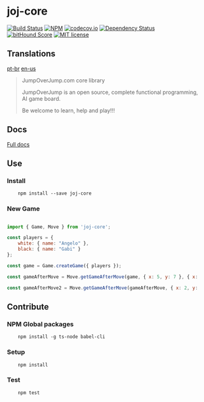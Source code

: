 # joj-core

[![Build Status](https://travis-ci.org/angeloocana/joj-core.svg)](https://travis-ci.org/angeloocana/joj-core)
[![NPM](https://img.shields.io/npm/v/joj-core.svg)](https://www.npmjs.com/package/joj-core)
[![codecov.io](http://codecov.io/github/angeloocana/joj-core/coverage.svg)](http://codecov.io/github/angeloocana/joj-core)
[![Dependency Status](https://gemnasium.com/angeloocana/joj-core.svg)](https://gemnasium.com/angeloocana/joj-core)
[![bitHound Score](https://www.bithound.io/github/gotwarlost/istanbul/badges/score.svg)](https://www.bithound.io/github/angeloocana/joj-core)
[![MIT license](http://img.shields.io/badge/license-MIT-brightgreen.svg)](http://opensource.org/licenses/MIT)

## Translations
[pt-br](https://github.com/angeloocana/joj-core/blob/master/README.pt-br.md)
[en-us](https://github.com/angeloocana/joj-core/blob/master/README.md)

> JumpOverJump.com core library
> 
> JumpOverJump is an open source, complete functional programming, AI game board.
> 
> Be welcome to learn, help and play!!!

## Docs
[Full docs](https://angeloocana.github.io/joj-core/)


## Use

### Install
```
    npm install --save joj-core
```

### New Game

```js

import { Game, Move } from 'joj-core';

const players = {
    white: { name: "Angelo" },
    black: { name: "Gabi" }
};

const game = Game.createGame({ players });

const gameAfterMove = Move.getGameAfterMove(game, { x: 5, y: 7 }, { x: 5, y: 6 });

const gameAfterMove2 = Move.getGameAfterMove(gameAfterMove, { x: 2, y: 0 }, { x: 2, y: 1 });

```

## Contribute

### NPM Global packages
```
    npm install -g ts-node babel-cli
```

### Setup
```
    npm install   
```

### Test
```
    npm test
```

